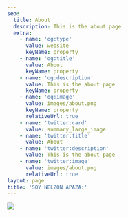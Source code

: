 ```yaml
---
seo:
  title: About
  description: This is the about page
  extra:
    - name: 'og:type'
      value: website
      keyName: property
    - name: 'og:title'
      value: About
      keyName: property
    - name: 'og:description'
      value: This is the about page
      keyName: property
    - name: 'og:image'
      value: images/about.png
      keyName: property
      relativeUrl: true
    - name: 'twitter:card'
      value: summary_large_image
    - name: 'twitter:title'
      value: About
    - name: 'twitter:description'
      value: This is the about page
    - name: 'twitter:image'
      value: images/about.png
      relativeUrl: true
layout: page
title: 'SOY NELZON APAZA:'
---
```

![](/images/photo2.png)

<!-- \*Llegue a este mundo en la década de los 2000 en la bella Ciudad de Puno, soy orgullosamente peruano de corazón.

Desde un inicio, fui un alumno “Chanconcito”, es decir, siempre fui un alumno responsable y aplicado a sus estudios, por temor a las malas consecuencias que toda la sociedad en general te interpone.

Estudié el primer y segundo año de la carrera profesional de Ingeniería Eléctrica. Gracias a la **cuarentena** (covid-19), a mi familia, mis amigos y amigas. Descubrí muchas cosas de mí: habilidades, pasiones, etc. Los cuáles **cambiaron** mi manera de pensar y de vivir. Cerca del año 2020 decidí cambiarme de carrera profesional.

Actualmente **estudio** en la Escuela Profesional de Ciencia de la Computación de la Universidad Nacional de San Agustín de Arequipa.

Aparte de ello, me encuentro trabajando en mi **canal** de YouTube dedicado a jóvenes estudiantes. Mi **propósito** es crear una comunidad donde comparta mis experiencias, las cosas que aprendí, conocimientos que algunos no comparten fácilmente, brindarte información verídica y útil en el tiempo. Y con esto, las personas que observan mis vídeos, no repitan necesariamente los mismos errores que yo cometí y consigan mejores cosas en su vida.

En mis tiempos libres, juego videojuegos, descubro maravillas de mi país viajando a lugares nuevos. Trabajo en mis proyectos personales y en proyectos grupales. Además de ello, me gusta crear, observar y editar vídeos. Realizo ejercicios de relajamiento, escucho podcast, me pongo a cantar y conozco nuevas personas. -->
